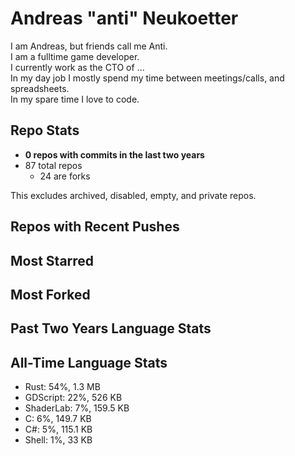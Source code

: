 
# Andreas "anti" Neukoetter

I am Andreas, but friends call me Anti.  
I am a fulltime game developer.  
I currently work as the CTO of ...  
In my day job I mostly spend my time between meetings/calls, and spreadsheets.  
In my spare time I love to code.  

## Repo Stats
- **0 repos with commits in the last two years**
- 87 total repos
  - 24 are forks

This excludes archived, disabled, empty, and private repos.

## Repos with Recent Pushes


## Most Starred


## Most Forked


## Past Two Years Language Stats


## All-Time Language Stats
- Rust: 54%, 1.3 MB
- GDScript: 22%, 526 KB
- ShaderLab: 7%, 159.5 KB
- C: 6%, 149.7 KB
- C#: 5%, 115.1 KB
- Shell: 1%, 33 KB


